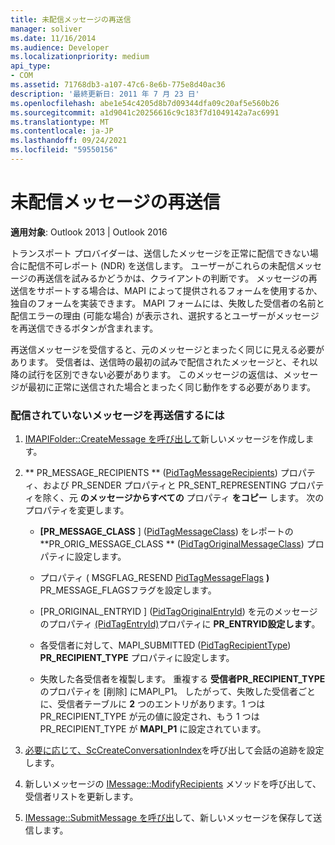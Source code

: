 ```yaml
---
title: 未配信メッセージの再送信
manager: soliver
ms.date: 11/16/2014
ms.audience: Developer
ms.localizationpriority: medium
api_type:
- COM
ms.assetid: 71768db3-a107-47c6-8e6b-775e8d40ac36
description: '最終更新日: 2011 年 7 月 23 日'
ms.openlocfilehash: abe1e54c4205d8b7d09344dfa09c20af5e560b26
ms.sourcegitcommit: a1d9041c20256616c9c183f7d1049142a7ac6991
ms.translationtype: MT
ms.contentlocale: ja-JP
ms.lasthandoff: 09/24/2021
ms.locfileid: "59550156"
---
```

# <a name="resending-an-undelivered-message"></a>未配信メッセージの再送信
  
**適用対象**: Outlook 2013 | Outlook 2016 
  
トランスポート プロバイダーは、送信したメッセージを正常に配信できない場合に配信不可レポート (NDR) を送信します。 ユーザーがこれらの未配信メッセージの再送信を試みるかどうかは、クライアントの判断です。 メッセージの再送信をサポートする場合は、MAPI によって提供されるフォームを使用するか、独自のフォームを実装できます。 MAPI フォームには、失敗した受信者の名前と配信エラーの理由 (可能な場合) が表示され、選択するとユーザーがメッセージを再送信できるボタンが含まれます。
  
再送信メッセージを受信すると、元のメッセージとまったく同じに見える必要があります。 受信者は、送信時の最初の試みで配信されたメッセージと、それ以降の試行を区別できない必要があります。 このメッセージの返信は、メッセージが最初に正常に送信された場合とまったく同じ動作をする必要があります。
  
### <a name="to-resend-an-undelivered-message"></a>配信されていないメッセージを再送信するには
  
1. [IMAPIFolder::CreateMessage を呼び出して](imapifolder-createmessage.md)新しいメッセージを作成します。 
    
2. ** PR_MESSAGE_RECIPIENTS ** ([PidTagMessageRecipients](pidtagmessagerecipients-canonical-property.md)) プロパティ、および PR_SENDER プロパティと PR_SENT_REPRESENTING プロパティを除く、元 **のメッセージからすべての** プロパティ **をコピー** します。 次のプロパティを変更します。 
    
   - **[PR_MESSAGE_CLASS** ] ([PidTagMessageClass](pidtagmessageclass-canonical-property.md)) をレポートの **PR_ORIG_MESSAGE_CLASS ** ([PidTagOriginalMessageClass](pidtagoriginalmessageclass-canonical-property.md)) プロパティに設定します。
    
   - プロパティ ( MSGFLAG_RESEND [PidTagMessageFlags](pidtagmessageflags-canonical-property.md) **)** PR_MESSAGE_FLAGSフラグを設定します。
    
   - [PR_ORIGINAL_ENTRYID ] ([PidTagOriginalEntryId](pidtagoriginalentryid-canonical-property.md)) を元のメッセージのプロパティ [(PidTagEntryId)](pidtagentryid-canonical-property.md)プロパティに **PR_ENTRYID設定します**。 
    
   - 各受信者に対して、MAPI_SUBMITTED ([PidTagRecipientType](pidtagrecipienttype-canonical-property.md)) **PR_RECIPIENT_TYPE** プロパティに設定します。 
    
   - 失敗した各受信者を複製します。 重複する **受信者PR_RECIPIENT_TYPE** のプロパティを [削除] にMAPI_P1。 したがって、失敗した受信者ごとに、受信者テーブルに **2** つのエントリがあります。1 つは PR_RECIPIENT_TYPE が元の値に設定され、もう 1 つは PR_RECIPIENT_TYPE が **MAPI_P1** に設定されています。 
    
3. [必要に応じて、ScCreateConversationIndex](sccreateconversationindex.md)を呼び出して会話の追跡を設定します。 
    
4. 新しいメッセージの [IMessage::ModifyRecipients](imessage-modifyrecipients.md) メソッドを呼び出して、受信者リストを更新します。 
    
5. [IMessage::SubmitMessage を呼び出](imessage-submitmessage.md)して、新しいメッセージを保存して送信します。 
    

